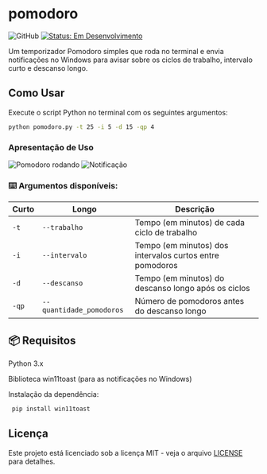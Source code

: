 # pomodoro

![GitHub](https://img.shields.io/github/license/bl1nk18two/tempo_pypack)
[![Status: Em Desenvolvimento](https://img.shields.io/badge/Status-Em%20Desenvolvimento-orange)]()

Um temporizador Pomodoro simples que roda no terminal e envia notificações no Windows para avisar sobre os ciclos de trabalho, intervalo curto e descanso longo.

## Como Usar

Execute o script Python no terminal com os seguintes argumentos:

  ```bash
  python pomodoro.py -t 25 -i 5 -d 15 -qp 4
  ```

### Apresentação de Uso
![Pomodoro rodando](https://github.com/user-attachments/assets/c1ce840d-5012-485f-8082-d39505720e4b)
![Notificação](https://github.com/user-attachments/assets/cd6e9eba-0c6e-4106-b55e-2ecab213be06)


### ⌨️ Argumentos disponíveis:

| Curto | Longo                   | Descrição                                                 |
|-------|-------------------------|-----------------------------------------------------------|
| `-t`  | `--trabalho`            | Tempo (em minutos) de cada ciclo de trabalho             |
| `-i`  | `--intervalo`           | Tempo (em minutos) dos intervalos curtos entre pomodoros |
| `-d`  | `--descanso`            | Tempo (em minutos) do descanso longo após os ciclos      |
| `-qp` | `--quantidade_pomodoros`| Número de pomodoros antes do descanso longo              |


## 📦 Requisitos
Python 3.x

Biblioteca win11toast (para as notificações no Windows)

Instalação da dependência:
 ```bash
  pip install win11toast
  ```


## Licença

Este projeto está licenciado sob a licença MIT - veja o arquivo [LICENSE](LICENSE) para detalhes.


